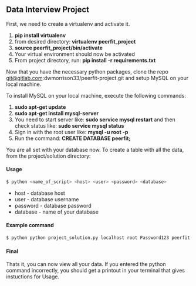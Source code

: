 ## Data Interview Project

First, we need to create a virtualenv and activate it.

1. **pip install virtualenv**
2. from desired directory: **virtualenv peerfit_project**
3. **source peerfit_project/bin/activate**
4. Your virtual environment should now be activated
5. From project directory, run: **pip install -r requirements.txt**

Now that you have the necessary python packages, clone the repo git@gitlab.com:dwmorrison33/peerfit-project.git and setup MySQL on your local machine.

To install MySQL on your local machine, execute the following commands:
1. **sudo apt-get update**
2. **sudo apt-get install mysql-server**
3. You need to start server like: **sudo service mysql restart** and then check status like: **sudo service mysql status**
4. Sign in with the root user like:
	**mysql -u root -p**
5. Run the command: **CREATE DATABASE peerfit;**

You are all set with your database now. To create a table with all the data, from the project/solution directory:

#### Usage

```sh
$ python <name_of_script> <host> <user> <password> <database>
```

* host - database host
* user - database username
* password - database password
* database - name of your database

#### Example command

```sh
$ python python project_solution.py localhost root Password123 peerfit
```

#### Final
Thats it, you can now view all your data. If you entered the python command incorrectly, you should get a printout in your terminal that gives instuctions for Usage.